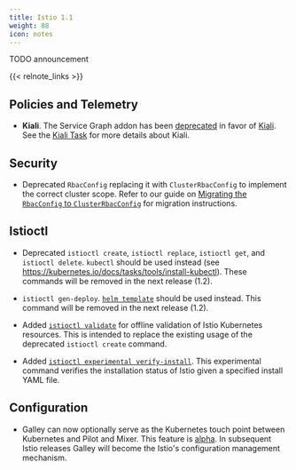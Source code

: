 ```yaml
---
title: Istio 1.1
weight: 88
icon: notes
---
```


TODO announcement

{{< relnote_links >}}

## Policies and Telemetry

- **Kiali**. The Service Graph addon has been [deprecated](https://github.com/istio/istio/issues/9066) in favor of [Kiali](https://www.kiali.io). See the [Kiali Task](/docs/tasks/telemetry/kiali/) for more details about Kiali.

## Security

- Deprecated `RbacConfig` replacing it with `ClusterRbacConfig` to implement the correct cluster scope.
  Refer to our guide on [Migrating the `RbacConfig` to `ClusterRbacConfig`](/docs/setup/kubernetes/upgrading-istio#migrating-the-rbacconfig-to-clusterrbacconfig)
  for migration instructions.
  
## Istioctl

- Deprecated `istioctl create`, `istioctl replace`, `istioctl get`, and `istioctl delete`. `kubectl` should be used instead (see https://kubernetes.io/docs/tasks/tools/install-kubectl). These commands will be removed in the next release (1.2).
- `istioctl gen-deploy`. [`helm template`](/docs/setup/kubernetes/helm-install/#option-1-install-with-helm-via-helm-template) should be used instead. This command will be removed in the next release (1.2).
  
- Added [`istioctl validate`](/docs/reference/commands/istioctl/#istioctl-validate) for offline validation of Istio Kubernetes resources. This is intended to replace the existing usage of the deprecated `istioctl create` command.

- Added [`istioctl experimental verify-install`](/docs/reference/commands/istioctl/#istioctl-experimental-verify-install). This experimental command verifies the installation status of Istio given a specified install YAML file. 

## Configuration

- Galley can now optionally serve as the Kubernetes touch point between Kubernetes and Pilot and Mixer. This feature is [alpha](https://preliminary.istio.io/about/feature-stages/#feature-phase-definitions). In subsequent Istio releases Galley will become the Istio's configuration management mechanism.

